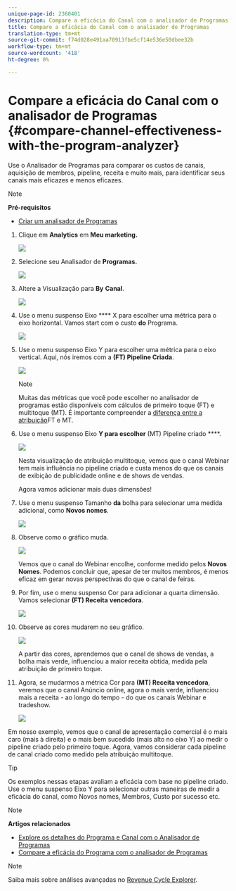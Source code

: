 ```yaml
---
unique-page-id: 2360401
description: Compare a eficácia do Canal com o analisador de Programas - Documentos de marketing - Documentação do produto
title: Compare a eficácia do Canal com o analisador de Programas
translation-type: tm+mt
source-git-commit: f74d028e491aa70913fbe5cf14e536e50dbee32b
workflow-type: tm+mt
source-wordcount: '418'
ht-degree: 0%

---
```



# Compare a eficácia do Canal com o analisador de Programas {#compare-channel-effectiveness-with-the-program-analyzer}

Use o Analisador de Programas para comparar os custos de canais, aquisição de membros, pipeline, receita e muito mais, para identificar seus canais mais eficazes e menos eficazes.

>[!NOTE]
>
>**Pré-requisitos**
>
>* [Criar um analisador de Programas](create-a-program-analyzer.md)


1. Clique em **Analytics** em **Meu marketing.**

   ![](assets/image2014-9-17-18-3a36-3a13.png)

1. Selecione seu Analisador de **Programas.**

   ![](assets/image2014-9-17-18-3a36-3a40.png)

1. Altere a Visualização para **By** **Canal**.

   ![](assets/image2014-9-17-18-3a36-3a59.png)

1. Use o menu suspenso Eixo **** X para escolher uma métrica para o eixo horizontal. Vamos start com o custo **do** Programa.

   ![](assets/image2014-9-17-18-3a37-3a7.png)

1. Use o menu suspenso Eixo Y para escolher uma métrica para o eixo vertical. Aqui, nós iremos com a **(FT) Pipeline Criada**.

   ![](assets/image2014-9-17-18-3a37-3a50.png)

   >[!NOTE]
   >
   >Muitas das métricas que você pode escolher no analisador de programas estão disponíveis com cálculos de primeiro toque (FT) e multitoque (MT). É importante compreender a [diferença entre a atribuição](/help/marketo/product-docs/reporting/revenue-cycle-analytics/revenue-tools/attribution/understanding-attribution.md)FT e MT.

1. Use o menu suspenso Eixo **Y para escolher** (MT) Pipeline criado ****.

   ![](assets/image2014-9-17-18-3a39-3a5.png)

   Nesta visualização de atribuição multitoque, vemos que o canal Webinar tem mais influência no pipeline criado e custa menos do que os canais de exibição de publicidade online e de shows de vendas.

   Agora vamos adicionar mais duas dimensões!

1. Use o menu suspenso Tamanho **da** bolha para selecionar uma medida adicional, como **Novos nomes**.

   ![](assets/image2014-9-17-18-3a39-3a36.png)

1. Observe como o gráfico muda.

   ![](assets/image2014-9-17-18-3a39-3a55.png)

   Vemos que o canal do Webinar encolhe, conforme medido pelos **Novos Nomes**. Podemos concluir que, apesar de ter muitos membros, é menos eficaz em gerar novas perspectivas do que o canal de feiras.

1. Por fim, use o menu suspenso Cor para adicionar a quarta dimensão. Vamos selecionar **(FT) Receita** **vencedora**.

   ![](assets/image2014-9-17-18-3a41-3a7.png)

1. Observe as cores mudarem no seu gráfico.

   ![](assets/image2014-9-17-18-3a41-3a19.png)

   A partir das cores, aprendemos que o canal de shows de vendas, a bolha mais verde, influenciou a maior receita obtida, medida pela atribuição de primeiro toque.

1. Agora, se mudarmos a métrica Cor para **(MT) Receita vencedora**, veremos que o canal Anúncio online, agora o mais verde, influenciou mais a receita - ao longo do tempo - do que os canais Webinar e tradeshow.

   ![](assets/image2014-9-17-18-3a41-3a40.png)

Em nosso exemplo, vemos que o canal de apresentação comercial é o mais caro (mais à direita) e o mais bem sucedido (mais alto no eixo Y) ao medir o pipeline criado pelo primeiro toque. Agora, vamos considerar cada pipeline de canal criado como medido pela atribuição multitoque.

>[!TIP]
>
>Os exemplos nessas etapas avaliam a eficácia com base no pipeline criado. Use o menu suspenso Eixo Y para selecionar outras maneiras de medir a eficácia do canal, como Novos nomes, Membros, Custo por sucesso etc.

>[!NOTE]
>
>**Artigos relacionados**
>
>* [Explore os detalhes do Programa e Canal com o Analisador de Programas](explore-program-and-channel-details-with-the-program-analyzer.md)
>* [Compare a eficácia do Programa com o analisador de Programas](compare-program-effectiveness-with-the-program-analyzer.md)

>



>[!NOTE]
>
>Saiba mais sobre análises avançadas no [Revenue Cycle Explorer](http://docs.marketo.com/display/docs/revenue+cycle+analytics).
